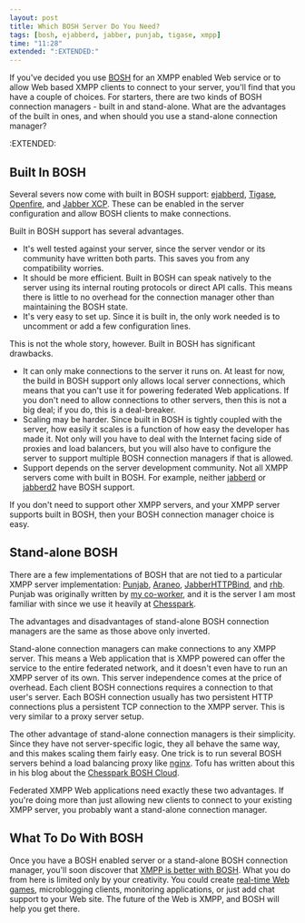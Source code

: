 ```yaml
---
layout: post
title: Which BOSH Server Do You Need?
tags: [bosh, ejabberd, jabber, punjab, tigase, xmpp]
time: "11:28"
extended: ":EXTENDED:"
---
```


If you've decided you use [BOSH](http://www.xmpp.org/tech/bosh.shtml) for an XMPP enabled Web service or to allow Web based XMPP clients to connect to your server, you'll find that you have a couple of choices.  For starters, there are two kinds of BOSH connection managers - built in and stand-alone. What are the advantages of the built in ones, and when should you use a stand-alone connection manager?

:EXTENDED:

## Built In BOSH

Several severs now come with built in BOSH support: [ejabberd](http://www.ejabberd.im), [Tigase](http://www.tigase.org), [Openfire](http://www.igniterealtime.org/projects/openfire/index.jsp), and [Jabber XCP](http://www.jabber.com).  These can be enabled in the server configuration and allow BOSH clients to make connections.

Built in BOSH support has several advantages.  

* It's well tested against your server, since the server vendor or its community have written both parts.  This saves you from any compatibility worries.
* It should be more efficient.  Built in BOSH can speak natively to the server using its internal routing protocols or direct API calls.  This means there is little to no overhead for the connection manager other than maintaining the BOSH state.
* It's very easy to set up.  Since it is built in, the only work needed is to uncomment or add a few configuration lines.

This is not the whole story, however.  Built in BOSH has significant drawbacks.

* It can only make connections to the server it runs on.  At least for now, the build in BOSH support only allows local server connections, which means that you can't use it for powering federated Web applications.  If you don't need to allow connections to other servers, then this is not a big deal; if you do, this is a deal-breaker.
* Scaling may be harder.  Since built in BOSH is tightly coupled with the server, how easily it scales is a function of how easy the developer has made it.  Not only will you have to deal with the Internet facing side of proxies and load balancers, but you will also have to configure the server to support multiple BOSH connection managers if that is allowed.
* Support depends on the server development community.  Not all XMPP servers come with built in BOSH.   For example, neither [jabberd](http://jabberd.org) or [jabberd2](http://jabberd2.xiaoka.com) have BOSH support.

If you don't need to support other XMPP servers, and your XMPP server supports built in BOSH, then your BOSH connection manager choice is easy.

## Stand-alone BOSH

There are a few implementations of BOSH that are not tied to a particular XMPP server implementation: [Punjab](http://punjab.sourceforge.net/), [Araneo](http://blog.bluendo.com/ff/bosh-connection-manager-update), [JabberHTTPBind](http://blog.jwchat.org/jhb/), and [rhb](http://rubyforge.org/projects/rhb/).  Punjab was originally written by [my co-worker](http://thetofu.com), and it is the server I am most familiar with since we use it heavily at [Chesspark](http://www.chesspark.com).  

The advantages and disadvantages of stand-alone BOSH connection managers are the same as those above only inverted.  

Stand-alone connection managers can make connections to any XMPP server.  This means a Web application that is XMPP powered can offer the service to the entire federated network, and it doesn't even have to run an XMPP server of its own.  This server independence comes at the price of overhead.  Each client BOSH connections requires a connection to that user's server.  Each BOSH connection usually has two persistent HTTP connections plus a persistent TCP connection to the XMPP server. This is very similar to a proxy server setup.

The other advantage of stand-alone connection managers is their simplicity.  Since they have not server-specific logic, they all behave the same way, and this makes scaling them fairly easy.  One trick is to run several BOSH servers behind a load balancing proxy like [nginx](http://nginx.net).  Tofu has written about this in his blog about the [Chesspark BOSH Cloud](http://thetofu.livejournal.com/71339.html).

Federated XMPP Web applications need exactly these two advantages.  If you're doing more than just allowing new clients to connect to your existing XMPP server, you probably want a stand-alone connection manager.

## What To Do With BOSH

Once you have a BOSH enabled server or a stand-alone BOSH connection manager, you'll soon discover that [XMPP is better with BOSH](http://metajack.im/2008/07/02/xmpp-is-better-with-bosh/).  What you do from here is limited only by your creativity.  You could create [real-time Web games](http://www.chesspark.com), microblogging clients, monitoring applications, or just add chat support to your Web site.  The future of the Web is XMPP, and BOSH will help you get there.
